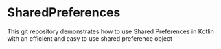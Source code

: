 # SharedPreferences
This git repository demonstrates how to use Shared Preferences in Kotlin with an efficient and easy to use shared preference object
